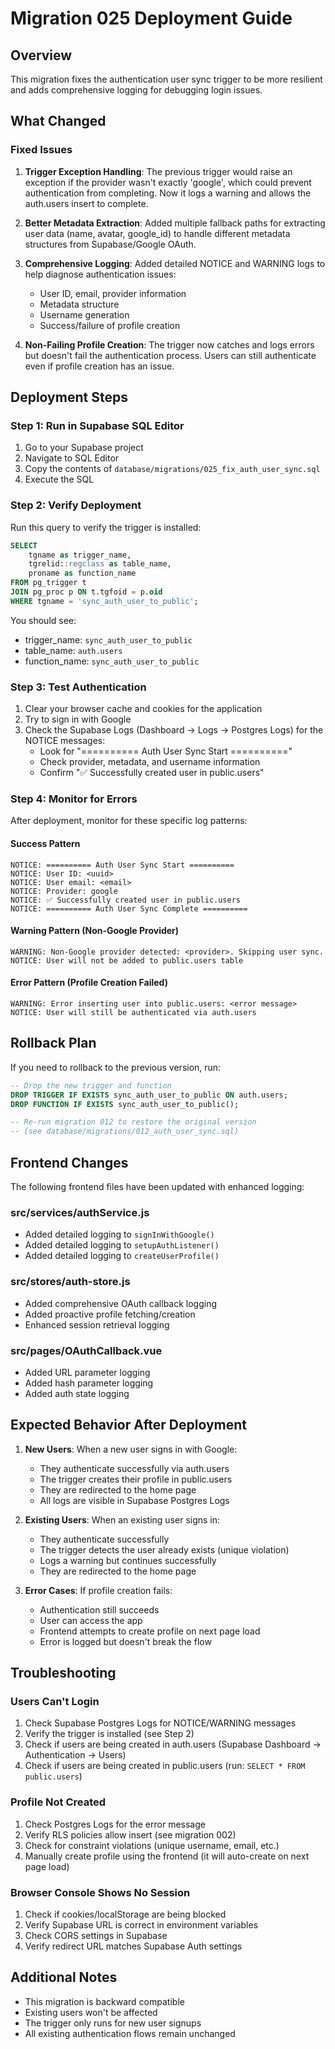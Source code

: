 # Migration 025 Deployment Guide

## Overview
This migration fixes the authentication user sync trigger to be more resilient and adds comprehensive logging for debugging login issues.

## What Changed

### Fixed Issues
1. **Trigger Exception Handling**: The previous trigger would raise an exception if the provider wasn't exactly 'google', which could prevent authentication from completing. Now it logs a warning and allows the auth.users insert to complete.

2. **Better Metadata Extraction**: Added multiple fallback paths for extracting user data (name, avatar, google_id) to handle different metadata structures from Supabase/Google OAuth.

3. **Comprehensive Logging**: Added detailed NOTICE and WARNING logs to help diagnose authentication issues:
   - User ID, email, provider information
   - Metadata structure
   - Username generation
   - Success/failure of profile creation

4. **Non-Failing Profile Creation**: The trigger now catches and logs errors but doesn't fail the authentication process. Users can still authenticate even if profile creation has an issue.

## Deployment Steps

### Step 1: Run in Supabase SQL Editor

1. Go to your Supabase project
2. Navigate to SQL Editor
3. Copy the contents of `database/migrations/025_fix_auth_user_sync.sql`
4. Execute the SQL

### Step 2: Verify Deployment

Run this query to verify the trigger is installed:

```sql
SELECT 
    tgname as trigger_name,
    tgrelid::regclass as table_name,
    proname as function_name
FROM pg_trigger t
JOIN pg_proc p ON t.tgfoid = p.oid
WHERE tgname = 'sync_auth_user_to_public';
```

You should see:
- trigger_name: `sync_auth_user_to_public`
- table_name: `auth.users`
- function_name: `sync_auth_user_to_public`

### Step 3: Test Authentication

1. Clear your browser cache and cookies for the application
2. Try to sign in with Google
3. Check the Supabase Logs (Dashboard → Logs → Postgres Logs) for the NOTICE messages:
   - Look for "========== Auth User Sync Start =========="
   - Check provider, metadata, and username information
   - Confirm "✅ Successfully created user in public.users"

### Step 4: Monitor for Errors

After deployment, monitor for these specific log patterns:

#### Success Pattern
```
NOTICE: ========== Auth User Sync Start ==========
NOTICE: User ID: <uuid>
NOTICE: User email: <email>
NOTICE: Provider: google
NOTICE: ✅ Successfully created user in public.users
NOTICE: ========== Auth User Sync Complete ==========
```

#### Warning Pattern (Non-Google Provider)
```
WARNING: Non-Google provider detected: <provider>. Skipping user sync.
NOTICE: User will not be added to public.users table
```

#### Error Pattern (Profile Creation Failed)
```
WARNING: Error inserting user into public.users: <error message>
NOTICE: User will still be authenticated via auth.users
```

## Rollback Plan

If you need to rollback to the previous version, run:

```sql
-- Drop the new trigger and function
DROP TRIGGER IF EXISTS sync_auth_user_to_public ON auth.users;
DROP FUNCTION IF EXISTS sync_auth_user_to_public();

-- Re-run migration 012 to restore the original version
-- (see database/migrations/012_auth_user_sync.sql)
```

## Frontend Changes

The following frontend files have been updated with enhanced logging:

### src/services/authService.js
- Added detailed logging to `signInWithGoogle()`
- Added detailed logging to `setupAuthListener()`
- Added detailed logging to `createUserProfile()`

### src/stores/auth-store.js
- Added comprehensive OAuth callback logging
- Added proactive profile fetching/creation
- Enhanced session retrieval logging

### src/pages/OAuthCallback.vue
- Added URL parameter logging
- Added hash parameter logging
- Added auth state logging

## Expected Behavior After Deployment

1. **New Users**: When a new user signs in with Google:
   - They authenticate successfully via auth.users
   - The trigger creates their profile in public.users
   - They are redirected to the home page
   - All logs are visible in Supabase Postgres Logs

2. **Existing Users**: When an existing user signs in:
   - They authenticate successfully
   - The trigger detects the user already exists (unique violation)
   - Logs a warning but continues successfully
   - They are redirected to the home page

3. **Error Cases**: If profile creation fails:
   - Authentication still succeeds
   - User can access the app
   - Frontend attempts to create profile on next page load
   - Error is logged but doesn't break the flow

## Troubleshooting

### Users Can't Login

1. Check Supabase Postgres Logs for NOTICE/WARNING messages
2. Verify the trigger is installed (see Step 2)
3. Check if users are being created in auth.users (Supabase Dashboard → Authentication → Users)
4. Check if users are being created in public.users (run: `SELECT * FROM public.users`)

### Profile Not Created

1. Check Postgres Logs for the error message
2. Verify RLS policies allow insert (see migration 002)
3. Check for constraint violations (unique username, email, etc.)
4. Manually create profile using the frontend (it will auto-create on next page load)

### Browser Console Shows No Session

1. Check if cookies/localStorage are being blocked
2. Verify Supabase URL is correct in environment variables
3. Check CORS settings in Supabase
4. Verify redirect URL matches Supabase Auth settings

## Additional Notes

- This migration is backward compatible
- Existing users won't be affected
- The trigger only runs for new user signups
- All existing authentication flows remain unchanged

